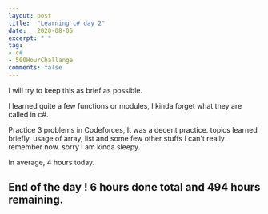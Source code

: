 ```yaml
---
layout: post
title:  "Learning c# day 2"
date:   2020-08-05
excerpt: " "
tag:
- c#
- 500HourChallange
comments: false
---
```


I will try to keep this as brief as possible.

I learned quite a few functions or modules, I kinda forget what they are called in c#.

Practice 3 problems in Codeforces, It was a decent practice. topics learned briefly, usage of array, list and some few other stuffs I can't really remember now. sorry I am kinda sleepy.

In average, 4 hours today.

## End of the day ! 6 hours done total and 494 hours remaining.